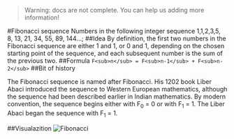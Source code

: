 > Warning: docs are not complete. You can help us adding more information!


#Fibonacci sequence
Numbers in the following integer sequence 1,1,2,3,5, 8, 13, 21, 34, 55, 89, 144...;
##Idea
By definition, the first two numbers in the Fibonacci sequence are either 1 and 1, or 0 and 1, depending on the chosen starting point of the sequence, and each subsequent number is the sum of the previous two.
##Formula
`F<sub>n</sub> = F<sub>n-1</sub> + F<sub>n-2</sub>`
##Bit of history

The Fibonacci sequence is named after Fibonacci. His 1202 book Liber Abaci introduced the sequence to Western European mathematics, although the sequence had been described earlier in Indian mathematics. By modern convention, the sequence begins either with F<sub>0</sub> = 0 or with F<sub>1</sub> = 1. The Liber Abaci began the sequence with F<sub>1</sub> = 1.

##Visualazition
![Fibonacci](http://upload.wikimedia.org/wikipedia/commons/b/bf/PascalTriangleFibanacci.svg)
